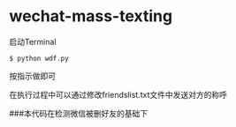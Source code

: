 # wechat-mass-texting
启动Terminal

`$ python wdf.py`

按指示做即可

在执行过程中可以通过修改friendslist.txt文件中发送对方的称呼

###本代码在检测微信被删好友的基础下

